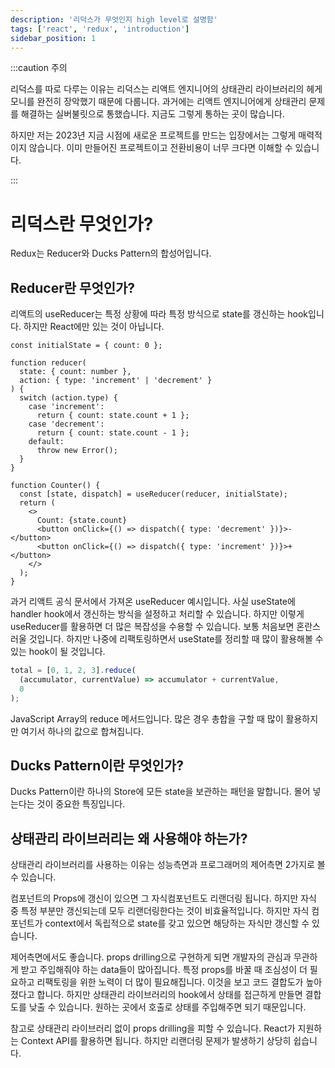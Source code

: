 ```yaml
---
description: '리덕스가 무엇인지 high level로 설명함'
tags: ['react', 'redux', 'introduction']
sidebar_position: 1
---
```


:::caution 주의

리덕스를 따로 다루는 이유는 리덕스는 리액트 엔지니어의 상태관리 라이브러리의 헤게모니를 완전히 장악했기 때문에 다룹니다. 과거에는 리액트 엔지니어에게 상태관리 문제를 해결하는 실버불릿으로 통했습니다. 지금도 그렇게 통하는 곳이 많습니다.

하지만 저는 2023년 지금 시점에 새로운 프로젝트를 만드는 입장에서는 그렇게 매력적이지 않습니다. 이미 만들어진 프로젝트이고 전환비용이 너무 크다면 이해할 수 있습니다.

:::

# 리덕스란 무엇인가?

Redux는 Reducer와 Ducks Pattern의 합성어입니다.

## Reducer란 무엇인가?

리액트의 useReducer는 특정 상황에 따라 특정 방식으로 state를 갱신하는 hook입니다. 하지만 React에만 있는 것이 아닙니다.

```tsx
const initialState = { count: 0 };

function reducer(
  state: { count: number },
  action: { type: 'increment' | 'decrement' }
) {
  switch (action.type) {
    case 'increment':
      return { count: state.count + 1 };
    case 'decrement':
      return { count: state.count - 1 };
    default:
      throw new Error();
  }
}

function Counter() {
  const [state, dispatch] = useReducer(reducer, initialState);
  return (
    <>
      Count: {state.count}
      <button onClick={() => dispatch({ type: 'decrement' })}>-</button>
      <button onClick={() => dispatch({ type: 'increment' })}>+</button>
    </>
  );
}
```

과거 리액트 공식 문서에서 가져온 useReducer 예시입니다. 사실 useState에 handler hook에서 갱신하는 방식을 설정하고 처리할 수 있습니다. 하지만 이렇게 useReducer를 활용하면 더 많은 복잡성을 수용할 수 있습니다. 보통 처음보면 혼란스러울 것입니다. 하지만 나중에 리팩토링하면서 useState를 정리할 때 많이 활용해볼 수 있는 hook이 될 것입니다.

```js
total = [0, 1, 2, 3].reduce(
  (accumulator, currentValue) => accumulator + currentValue,
  0
);
```

JavaScript Array의 reduce 메서드입니다. 많은 경우 총합을 구할 때 많이 활용하지만 여기서 하나의 값으로 합쳐집니다.

<!-- ![](https://user-images.githubusercontent.com/84452145/253721205-41ed3a08-fe21-4ce9-b70a-4249918ee8ab.png) -->

<!-- 함수형 프로그래밍에서는 하나로 합친다는 의미로 -->

## Ducks Pattern이란 무엇인가?

Ducks Pattern이란 하나의 Store에 모든 state을 보관하는 패턴을 말합니다. 몰어 넣는다는 것이 중요한 특징입니다.

## 상태관리 라이브러리는 왜 사용해야 하는가?

상태관리 라이브러리를 사용하는 이유는 성능측면과 프로그래머의 제어측면 2가지로 볼 수 있습니다.

컴포넌트의 Props에 갱신이 있으면 그 자식컴포넌트도 리랜더링 됩니다. 하지만 자식 중 특정 부분만 갱신되는데 모두 리랜더링한다는 것이 비효율적입니다. 하지만 자식 컴포넌트가 context에서 독립적으로 state를 갖고 있으면 해당하는 자식만 갱신할 수 있습니다.

제어측면에서도 좋습니다. props drilling으로 구현하게 되면 개발자의 관심과 무관하게 받고 주입해줘야 하는 data들이 많아집니다. 특정 props를 바꿀 때 조심성이 더 필요하고 리팩토링을 위한 노력이 더 많이 필요해집니다. 이것을 보고 코드 결합도가 높아졌다고 합니다. 하지만 상태관리 라이브러리의 hook에서 상태를 접근하게 만들면 결합도를 낮출 수 있습니다. 원하는 곳에서 호출로 상태를 주입해주면 되기 때문입니다.

참고로 상태관리 라이브러리 없이 props drilling을 피할 수 있습니다. React가 지원하는 Context API를 활용하면 됩니다. 하지만 리랜더링 문제가 발생하기 상당히 쉽습니다.
